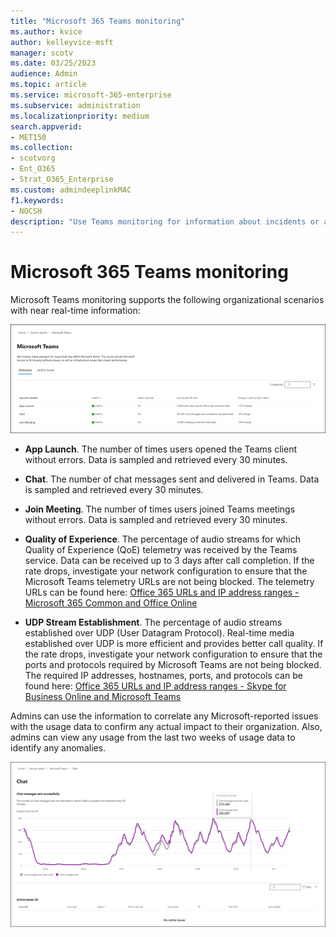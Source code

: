 ```yaml
---
title: "Microsoft 365 Teams monitoring"
ms.author: kvice
author: kelleyvice-msft
manager: scotv
ms.date: 03/25/2023
audience: Admin
ms.topic: article
ms.service: microsoft-365-enterprise
ms.subservice: administration
ms.localizationpriority: medium
search.appverid:
- MET150
ms.collection:
- scotvorg
- Ent_O365
- Strat_O365_Enterprise
ms.custom: admindeeplinkMAC
f1.keywords:
- NOCSH
description: "Use Teams monitoring for information about incidents or advisories related to Microsoft 365 Teams."
---
```


# Microsoft 365 Teams monitoring

Microsoft Teams monitoring supports the following organizational scenarios with near real-time information:

![Organization-level scenarios for Teams Monitoring.](../media/microsoft-365-exchange-monitoring/TeamsMonitoring1.png)

- **App Launch**. The number of times users opened the Teams client without errors. Data is sampled and retrieved every 30 minutes.

- **Chat**. The number of chat messages sent and delivered in Teams. Data is sampled and retrieved every 30 minutes.

- **Join Meeting**. The number of times users joined Teams meetings without errors. Data is sampled and retrieved every 30 minutes.

- **Quality of Experience**. The percentage of audio streams for which Quality of Experience (QoE) telemetry was received by the Teams service. Data can be received up to 3 days after call completion. If the rate drops, investigate your network configuration to ensure that the Microsoft Teams telemetry URLs are not being blocked. The telemetry URLs can be found here: [Office 365 URLs and IP address ranges - Microsoft 365 Common and Office Online](urls-and-ip-address-ranges.md#microsoft-365-common-and-office-online)

- **UDP Stream Establishment**. The percentage of audio streams established over UDP (User Datagram Protocol). Real-time media established over UDP is more efficient and provides better call quality. If the rate drops, investigate your network configuration to ensure that the ports and protocols required by Microsoft Teams are not being blocked. The required IP addresses, hostnames, ports, and protocols can be found here: [Office 365 URLs and IP address ranges - Skype for Business Online and Microsoft Teams](urls-and-ip-address-ranges.md#skype-for-business-online-and-microsoft-teams)

Admins can use the information to correlate any Microsoft-reported issues with the usage data to confirm any actual impact to their organization. Also, admins can view any usage from the last two weeks of usage data to identify any  anomalies.

![Example of Teams Monitoring.](../media/microsoft-365-exchange-monitoring/TeamsMonitoring2.png)
